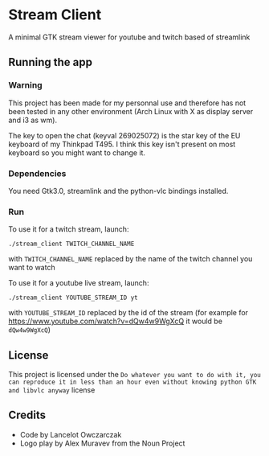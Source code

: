 # Stream Client

A minimal GTK stream viewer for youtube and twitch based of streamlink

## Running the app

### Warning

This project has been made for my personnal use and therefore has not been tested in any other environment (Arch Linux with X as display server and i3 as wm).

The key to open the chat (keyval 269025072) is the star key of the EU keyboard of my Thinkpad T495. I think this key isn't present on most keyboard so you might want to change it.

### Dependencies

You need Gtk3.0, streamlink and the python-vlc bindings installed.

### Run

To use it for a twitch stream, launch:
```
./stream_client TWITCH_CHANNEL_NAME
```
with `TWITCH_CHANNEL_NAME` replaced by the name of the twitch channel you want to watch

To use it for a youtube live stream, launch:
```
./stream_client YOUTUBE_STREAM_ID yt
```
with `YOUTUBE_STREAM_ID` replaced by the id of the stream (for example for https://www.youtube.com/watch?v=dQw4w9WgXcQ it would be `dQw4w9WgXcQ`)

## License

This project is licensed under the `Do whatever you want to do with it, you can reproduce it in less than an hour even without knowing python GTK and libvlc anyway` license

## Credits

* Code by Lancelot Owczarczak
* Logo play by Alex Muravev from the Noun Project
